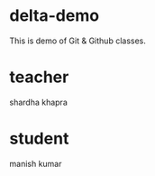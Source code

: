 # delta-demo
This is demo of Git &amp; Github classes.
# teacher
shardha khapra
# student 
manish kumar
